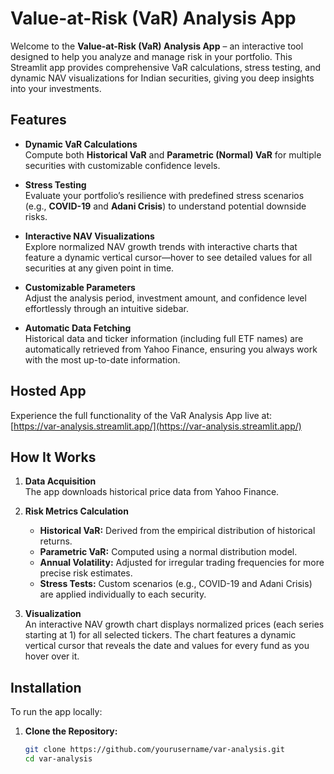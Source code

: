 # Value-at-Risk (VaR) Analysis App

Welcome to the **Value-at-Risk (VaR) Analysis App** – an interactive tool designed to help you analyze and manage risk in your portfolio. This Streamlit app provides comprehensive VaR calculations, stress testing, and dynamic NAV visualizations for Indian securities, giving you deep insights into your investments.

## Features

- **Dynamic VaR Calculations**  
  Compute both **Historical VaR** and **Parametric (Normal) VaR** for multiple securities with customizable confidence levels.

- **Stress Testing**  
  Evaluate your portfolio’s resilience with predefined stress scenarios (e.g., **COVID-19** and **Adani Crisis**) to understand potential downside risks.

- **Interactive NAV Visualizations**  
  Explore normalized NAV growth trends with interactive charts that feature a dynamic vertical cursor—hover to see detailed values for all securities at any given point in time.

- **Customizable Parameters**  
  Adjust the analysis period, investment amount, and confidence level effortlessly through an intuitive sidebar.

- **Automatic Data Fetching**  
  Historical data and ticker information (including full ETF names) are automatically retrieved from Yahoo Finance, ensuring you always work with the most up-to-date information.

## Hosted App

Experience the full functionality of the VaR Analysis App live at:  
[https://var-analysis.streamlit.app/](https://var-analysis.streamlit.app/)

## How It Works

1. **Data Acquisition**  
   The app downloads historical price data from Yahoo Finance.

2. **Risk Metrics Calculation**  
   - **Historical VaR:** Derived from the empirical distribution of historical returns.
   - **Parametric VaR:** Computed using a normal distribution model.
   - **Annual Volatility:** Adjusted for irregular trading frequencies for more precise risk estimates.
   - **Stress Tests:** Custom scenarios (e.g., COVID-19 and Adani Crisis) are applied individually to each security.

3. **Visualization**  
   An interactive NAV growth chart displays normalized prices (each series starting at 1) for all selected tickers. The chart features a dynamic vertical cursor that reveals the date and values for every fund as you hover over it.

## Installation

To run the app locally:

1. **Clone the Repository:**

   ```bash
   git clone https://github.com/yourusername/var-analysis.git
   cd var-analysis
